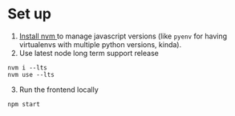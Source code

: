 # Set up
1. [ Install nvm ](https://github.com/nvm-sh/nvm#installing-and-updating) to
   manage javascript versions (like `pyenv` for having virtualenvs with
   multiple python versions, kinda).
2. Use latest node long term support release
```
nvm i --lts
nvm use --lts
```
3. Run the frontend locally
```
npm start
```
